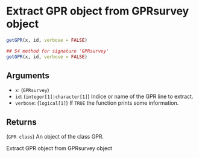 # Extract GPR object from GPRsurvey object

```r
getGPR(x, id, verbose = FALSE)

## S4 method for signature 'GPRsurvey'
getGPR(x, id, verbose = FALSE)
```

## Arguments

- `x`: (`GPRsurvey`)
- `id`: (`integer[1]|character[1]`) Indice or name of the GPR line to extract.
- `verbose`: (`logical[1]`) If `TRUE` the function prints some information.

## Returns

(`GPR class`) An object of the class GPR.

Extract GPR object from GPRsurvey object
